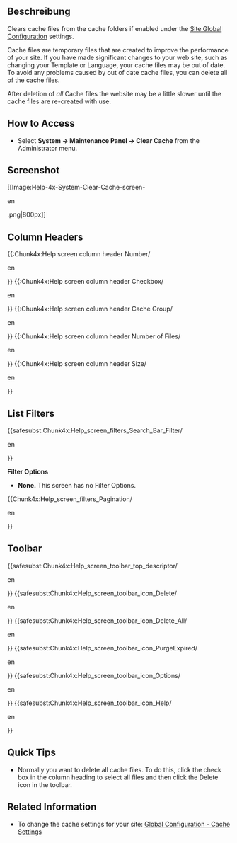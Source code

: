 <!-- Filename: Help4.x:Maintenance:_Clear_Cache / Display title: Wartung: Cache leeren -->

## Beschreibung

Clears cache files from the cache folders if enabled under the [Site
Global
Configuration](https://docs.joomla.org/Help4.x:Site_Global_Configuration/en#Cache_Settings "Help4.x:Site Global Configuration/en")
settings.

Cache files are temporary files that are created to improve the
performance of your site. If you have made significant changes to your
web site, such as changing your Template or Language, your cache files
may be out of date. To avoid any problems caused by out of date cache
files, you can delete all of the cache files.

After deletion of *all* Cache files the website may be a little slower
until the cache files are re-created with use.

## How to Access

- Select **System **→** Maintenance Panel **→** Clear Cache** from the
  Administrator menu.

## Screenshot

\[\[Image:Help-4x-System-Clear-Cache-screen-

en

.png\|800px\]\]

## Column Headers

{{:Chunk4x:Help screen column header Number/

en

}} {{:Chunk4x:Help screen column header Checkbox/

en

}} {{:Chunk4x:Help screen column header Cache Group/

en

}} {{:Chunk4x:Help screen column header Number of Files/

en

}} {{:Chunk4x:Help screen column header Size/

en

}}

## List Filters

{{safesubst:Chunk4x:Help_screen_filters_Search_Bar_Filter/

en

}}

**Filter Options**

- **None.** This screen has no Filter Options.

{{Chunk4x:Help_screen_filters_Pagination/

en

}}

## Toolbar

{{safesubst:Chunk4x:Help_screen_toolbar_top_descriptor/

en

}} {{safesubst:Chunk4x:Help_screen_toolbar_icon_Delete/

en

}} {{safesubst:Chunk4x:Help_screen_toolbar_icon_Delete_All/

en

}} {{safesubst:Chunk4x:Help_screen_toolbar_icon_PurgeExpired/

en

}} {{safesubst:Chunk4x:Help_screen_toolbar_icon_Options/

en

}} {{safesubst:Chunk4x:Help_screen_toolbar_icon_Help/

en

}}

## Quick Tips

- Normally you want to delete all cache files. To do this, click the
  check box in the column heading to select all files and then click the
  Delete icon in the toolbar.

## Related Information

- To change the cache settings for your site: [Global Configuration -
  Cache
  Settings](https://docs.joomla.org/Help4.x:Site_Global_Configuration/en "Help4.x:Site Global Configuration/en")
